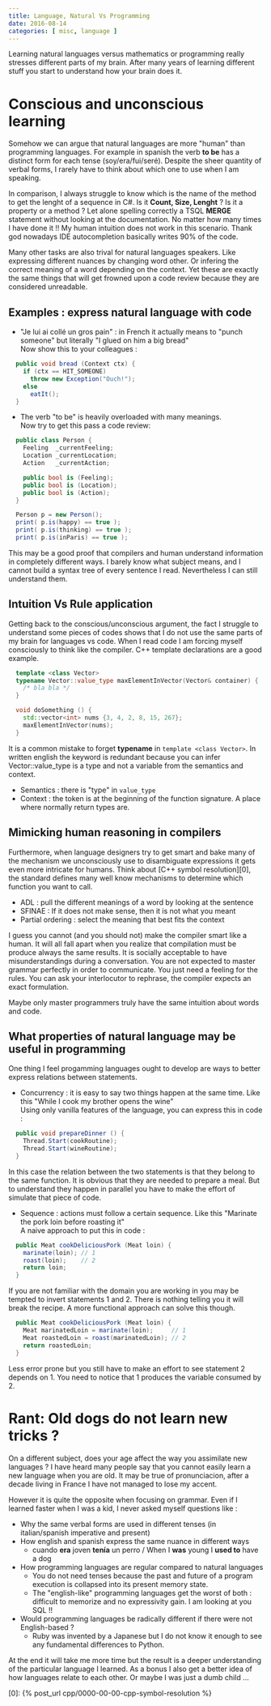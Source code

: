 ```yaml
---
title: Language, Natural Vs Programming
date: 2016-08-14
categories: [ misc, language ]
---
```


Learning natural languages versus mathematics or programming really stresses different parts of my brain.
After many years of learning different stuff you start to understand how your brain does it.

# Conscious and unconscious learning

Somehow we can argue that natural languages are more "human" than programming languages.
For example in spanish the verb __to be__ has a distinct form for each tense (soy/era/fui/seré).
Despite the sheer quantity of verbal forms, I rarely have to think about which one to use when I am speaking.

In comparison, I always struggle to know which is the name of the method to get the lenght of a sequence in C#. Is it __Count, Size, Lenght__ ? Is it a property or a method ?
Let alone spelling correctly a TSQL **MERGE** statement without looking at the documentation. No matter how many times I have done it !!
My human intuition does not work in this scenario. Thank god nowadays IDE autocompletion basically writes 90% of the code.

Many other tasks are also trival for natural languages speakers. Like expressing different nuances by changing word other. Or infering the correct meaning of a word depending on the context.
Yet these are exactly the same things that will get frowned upon a code review because they are considered unreadable.

## Examples : express natural language with code

* "Je lui ai collé un gros pain" : in French it actually means to "punch someone" but literally "I glued on him a big bread"  
  Now show this to your colleagues :

```c#
  public void bread (Context ctx) {
    if (ctx == HIT_SOMEONE)
      throw new Exception("Ouch!");
    else
      eatIt();
  }
```

* The verb "to be" is heavily overloaded with many meanings.  
  Now try to get this pass a code review:

```c#
  public class Person {
    Feeling  _currentFeeling;
    Location _currentLocation;
    Action   _currentAction;

    public bool is (Feeling);
    public bool is (Location);
    public bool is (Action);
  }

  Person p = new Person();
  print( p.is(happy) == true );
  print( p.is(thinking) == true );
  print( p.is(inParis) == true );
```

This may be a good proof that compilers and human understand information in completely different ways.
I barely know what subject means, and I cannot build a syntax tree of every sentence I read. Nevertheless I can still understand them.

## Intuition Vs Rule application

Getting back to the conscious/unconscious argument, the fact I struggle to understand some pieces of codes shows that I do not use the same parts of my brain for languages vs code.
When I read code I am forcing myself consciously to think like the compiler. C++ template declarations are a good example.

```c++
  template <class Vector>
  typename Vector::value_type maxElementInVector(Vector& container) {
    /* bla bla */
  }

  void doSomething () {
    std::vector<int> nums {3, 4, 2, 8, 15, 267};
    maxElementInVector(nums);
  }
```

It is a common mistake to forget __typename__ in `template <class Vector>`.
In written english the keyword is redundant because you can infer Vector::value\_type is a type and not a variable from the semantics and context. 

* Semantics : there is "type" in `value_type`
* Context : the token is at the beginning of the function signature. A place where normally return types are.

## Mimicking human reasoning in compilers

Furthermore, when language designers try to get smart and bake many of the mechanism we unconsciously use to disambiguate expressions it gets even more intricate for humans.
Think about [C++ symbol resolution][0], the standard defines many well know mechanisms to determine which function you want to call.

* ADL : pull the different meanings of a word by looking at the sentence
* SFINAE : If it does not make sense, then it is not what you meant
* Partial ordering : select the meaning that best fits the context

I guess you cannot (and you should not) make the compiler smart like a human. It will all fall apart when you realize that compilation must be produce always the same results.
It is socially acceptable to have misunderstandings during a conversation. You are not expected to master grammar perfectly in order to communicate. You just need a feeling for the rules.
You can ask your interlocutor to rephrase, the compiler expects an exact formulation.

Maybe only master programmers truly have the same intuition about words and code.

## What properties of natural language may be useful in programming

One thing I feel progamming languages ought to develop are ways to better express relations between statements.

* Concurrency : it is easy to say two things happen at the same time. Like this "While I cook my brother opens the wine"  
  Using only vanilla features of the language, you can express this in code :

```c#
  public void prepareDinner () {
    Thread.Start(cookRoutine);
    Thread.Start(wineRoutine);
  }
```

In this case the relation between the two statements is that they belong to the same function. It is obvious that they are needed to prepare a meal.
But to understand they happen in parallel you have to make the effort of simulate that piece of code.

* Sequence : actions must follow a certain sequence. Like this "Marinate the pork loin before roasting it"  
  A naive approach to put this in code : 

```c#
  public Meat cookDeliciousPork (Meat loin) {
    marinate(loin); // 1
    roast(loin);    // 2
    return loin;
  }
```

If you are not familiar with the domain you are working in you may be tempted to invert statements 1 and 2. There is nothing telling you it will break the recipe.
A more functional approach can solve this though.

```c#
  public Meat cookDeliciousPork (Meat loin) {
    Meat marinatedLoin = marinate(loin);     // 1
    Meat roastedLoin = roast(marinatedLoin); // 2
    return roastedLoin;
  }
```

Less error prone but you still have to make an effort to see statement 2 depends on 1. You need to notice that 1 produces the variable consumed by 2.

# Rant: Old dogs do not learn new tricks ?

On a different subject, does your age affect the way you assimilate new languages ?
I have heard many people say that you cannot easily learn a new language when you are old.
It may be true of pronunciacion, after a decade living in France I have not managed to lose my accent.

However it is quite the opposite when focusing on grammar. Even if I learned faster when I was a kid, I never asked myself questions like :

* Why the same verbal forms are used in different tenses (in italian/spanish imperative and present)
* How english and spanish express the same nuance in different ways
    * cuando __era__ joven __tenía__ un perro / When I __was__ young I __used to__ have a dog
* How programming languages are regular compared to natural languages
    * You do not need tenses because the past and future of a program execution is collapsed into its present memory state.
    * The "english-like" programming languages get the worst of both : difficult to memorize and no expressivity gain. I am looking at you SQL !!
* Would programming languages be radically different if there were not English-based ?
    * Ruby was invented by a Japanese but I do not know it enough to see any fundamental differences to Python.

At the end it will take me more time but the result is a deeper understanding of the particular language I learned. As a bonus I also get a better idea of how languages relate to each other.
Or maybe I was just a dumb child ...

[0]: {% post_url cpp/0000-00-00-cpp-symbol-resolution %}


